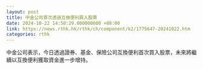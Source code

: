 ```yaml
---
layout: post
title: 中金公司首次透過互換便利買入股票
date: 2024-10-22 14:50:29.000000000 +08:00
link: https://news.rthk.hk/rthk/ch/component/k2/1775647-20241022.htm
categories: rthk
---
```


中金公司表示，今日透過證券、基金、保險公司互換便利首次買入股票，未來將繼續以互換便利獲取資金進一步增持。
